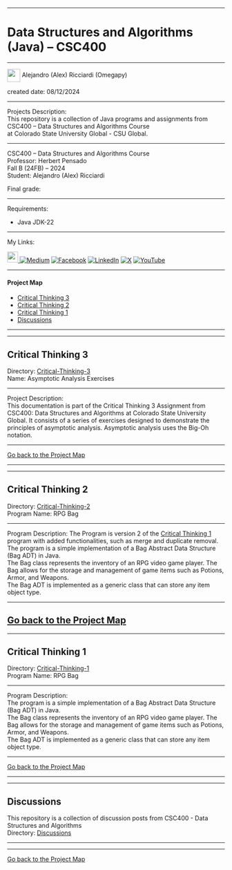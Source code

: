 ﻿-----------------------------------------------------------------------------------------------------------------------------
# Data Structures and Algorithms (Java) – CSC400
-----------------------------------------------------------------------------------------------------------------------------

 <img width="30" height="30" align="center" src="https://github.com/user-attachments/assets/f8001645-cc85-4b99-beec-74482a83ac87"> Alejandro (Alex) Ricciardi (Omegapy)   

created date: 08/12/2024  

-----------------------------------------------------------------------------------------------------------------------------

Projects Description:    
This repository is a collection of Java programs and assignments from CSC400 – Data Structures and Algorithms Course  
at Colorado State University Global - CSU Global.  

-----------------------------------------------------------------------------------------------------------------------------

CSC400 – Data Structures and Algorithms Course   
Professor: Herbert Pensado  
Fall B (24FB) – 2024   
Student: Alejandro (Alex) Ricciardi   

Final grade:

-----------------------------------------------------------------------------------------------------------------------------

Requirements:  
- Java JDK-22

-----------------------------------------------------------------------------------------------------------------------------

My Links:   

<span><a href="https://www.alexomegapy.com" target="_blank"><img width="25" height="25" src="https://github.com/user-attachments/assets/f8001645-cc85-4b99-beec-74482a83ac87"></span>    [![Medium](https://img.shields.io/badge/Medium-12100E?style=for-the-badge&logo=medium&logoColor=whit)](https://medium.com/@alex.omegapy)    [![Facebook](https://img.shields.io/badge/Facebook-%231877F2.svg?logo=Facebook&logoColor=white)](https://www.facebook.com/profile.php?id=100089638857137)    [![LinkedIn](https://img.shields.io/badge/LinkedIn-%230077B5.svg?logo=linkedin&logoColor=white)](https://linkedin.com/in/alex-ricciardi)    [![X](https://img.shields.io/badge/X-black.svg?logo=X&logoColor=white)](https://x.com/AlexOmegapy)    [![YouTube](https://img.shields.io/badge/YouTube-%23FF0000.svg?logo=YouTube&logoColor=white)](https://www.youtube.com/channel/UC4rMaQ7sqywMZkfS1xGh2AA)   

-----------------------------------------------------------------------------------------------------------------------------

#### Project Map

- [Critical Thinking 3](#critical-thinking-3) 
- [Critical Thinking 2](#critical-thinking-2) 
- [Critical Thinking 1](#critical-thinking-1) 
- [Discussions](#discussions)

-----------------------------------------------------------------------------------------------------------------------------
-----------------------------------------------------------------------------------------------------------------------------
## Critical Thinking 3
Directory: [Critical-Thinking-3](https://github.com/Omegapy/My-Academics-Portfolio/tree/main/Data-Structures-and-Algorithms-CSC400/Critical-Thinking-3)  
Name: Asymptotic Analysis Exercises

-------------------------------------------------------------------------------------------

Project Description:  
This documentation is part of the Critical Thinking 3 Assignment from CSC400: Data Structures and Algorithms at Colorado State University Global. It consists of a series of exercises designed to demonstrate the principles of asymptotic analysis. Asymptotic analysis uses the Big-Oh notation.

-------------------------------------------------------------------------------------------

[Go back to the Project Map](#project-map)

-----------------------------------------------------------------------------------------------------------------------------
-----------------------------------------------------------------------------------------------------------------------------
## Critical Thinking 2
Directory: [Critical-Thinking-2](https://github.com/Omegapy/My-Academics-Portfolio/tree/main/Data-Structures-and-Algorithms-CSC400/Critical-Thinking-2)  
Program Name: RPG Bag

-------------------------------------------------------------------------------------------

Program Description: 
The Program is version 2 of the [Critical Thinking 1](#critical-thinking-1) program with added functionalities, such as merge and duplicate removal.  
The program is a simple implementation of a Bag Abstract Data Structure (Bag ADT) in Java.  
The Bag class represents the inventory of an RPG video game player. 
The Bag allows for the storage and management of game items such as Potions, Armor, and Weapons.  
The Bag ADT is implemented as a generic class that can store any item object type.  

-------------------------------------------------------------------------------------------

[Go back to the Project Map](#project-map)
-----------------------------------------------------------------------------------------------------------------------------
-----------------------------------------------------------------------------------------------------------------------------
## Critical Thinking 1
Directory: [Critical-Thinking-1](https://github.com/Omegapy/My-Academics-Portfolio/tree/main/Data-Structures-and-Algorithms-CSC400/Critical-Thinking-1)  
Program Name: RPG Bag

-------------------------------------------------------------------------------------------

Program Description:   
The program is a simple implementation of a Bag Abstract Data Structure (Bag ADT) in Java.  
The Bag class represents the inventory of an RPG video game player. 
The Bag allows for the storage and management of game items such as Potions, Armor, and Weapons.  
The Bag ADT is implemented as a generic class that can store any item object type.  

-------------------------------------------------------------------------------------------

[Go back to the Project Map](#project-map)

-----------------------------------------------------------------------------------------------------------------------------
-----------------------------------------------------------------------------------------------------------------------------
## Discussions 
This repository is a collection of discussion posts from CSC400 - Data Structures and Algorithms    
Directory: [Discussions](https://github.com/Omegapy/My-Academics-Portfolio/tree/main/Data-Structures-and-Algorithms-CSC400/Discussions)

-----------------------------------------------------------------------------------------------------------------------------
-----------------------------------------------------------------------------------------------------------------------------

[Go back to the Project Map](#project-map)

